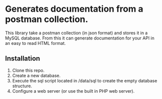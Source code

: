 Generates documentation from a postman collection.
==================================================

This library take a postman collection (in json format) and stores it in a MySQL
database. From this it can generate documentation for your API in an easy to read
HTML format.

Installation
------------

1. Clone this repo.
2. Create a new database.
3. Execute the sql script located in /data/sql to create the empty database
   structure.
4. Configure a web server (or use the built in PHP web server).



